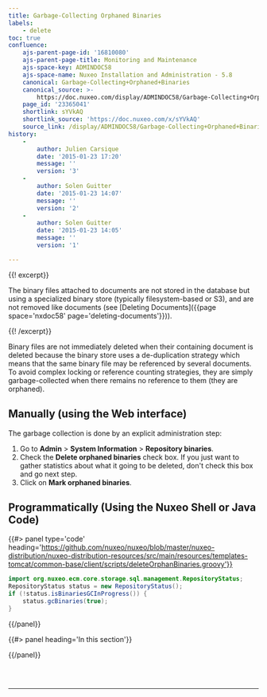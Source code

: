 ```yaml
---
title: Garbage-Collecting Orphaned Binaries
labels:
    - delete
toc: true
confluence:
    ajs-parent-page-id: '16810080'
    ajs-parent-page-title: Monitoring and Maintenance
    ajs-space-key: ADMINDOC58
    ajs-space-name: Nuxeo Installation and Administration - 5.8
    canonical: Garbage-Collecting+Orphaned+Binaries
    canonical_source: >-
        https://doc.nuxeo.com/display/ADMINDOC58/Garbage-Collecting+Orphaned+Binaries
    page_id: '23365041'
    shortlink: sYVkAQ
    shortlink_source: 'https://doc.nuxeo.com/x/sYVkAQ'
    source_link: /display/ADMINDOC58/Garbage-Collecting+Orphaned+Binaries
history:
    - 
        author: Julien Carsique
        date: '2015-01-23 17:20'
        message: ''
        version: '3'
    - 
        author: Solen Guitter
        date: '2015-01-23 14:07'
        message: ''
        version: '2'
    - 
        author: Solen Guitter
        date: '2015-01-23 14:05'
        message: ''
        version: '1'

---
```

<div class="row"><div class="column medium-8">{{! excerpt}}

The binary files attached to documents are not stored in the database but using a specialized binary store (typically filesystem-based or S3), and are not removed like documents (see [Deleting Documents]({{page space='nxdoc58' page='deleting-documents'}})).

{{! /excerpt}}

Binary files are not immediately deleted when their containing document is deleted because the binary store uses a de-duplication strategy which means that the same binary file may be referenced by several documents. To avoid complex locking or reference counting strategies, they are simply garbage-collected when there remains no reference to them (they are orphaned).

## Manually (using the Web interface)

The garbage collection is done by an explicit administration step:

1.  Go to **Admin** > **System Information** > **Repository binaries**.
2.  Check the **Delete orphaned binaries** check box. If you just want to gather statistics about what it going to be deleted, don't check this box and go next step.
3.  Click on **Mark orphaned binaries**.

## Programmatically (Using the Nuxeo Shell or Java Code)

{{#> panel type='code' heading='https://github.com/nuxeo/nuxeo/blob/master/nuxeo-distribution/nuxeo-distribution-resources/src/main/resources/templates-tomcat/common-base/client/scripts/deleteOrphanBinaries.groovy'}}

```java
import org.nuxeo.ecm.core.storage.sql.management.RepositoryStatus;
RepositoryStatus status = new RepositoryStatus();
if (!status.isBinariesGCInProgress()) {
    status.gcBinaries(true);
}
```

{{/panel}}</div><div class="column medium-4">{{#> panel heading='In this section'}}

{{/panel}}</div></div>

&nbsp;

* * *